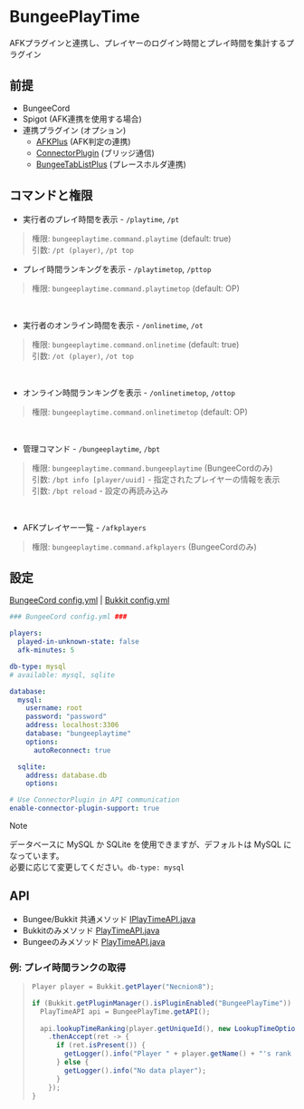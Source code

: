 # BungeePlayTime
AFKプラグインと連携し、プレイヤーのログイン時間とプレイ時間を集計するプラグイン

## 前提
- BungeeCord
- Spigot (AFK連携を使用する場合)
- 連携プラグイン (オプション)
    - [AFKPlus](https://www.spigotmc.org/resources/afk.35065/) (AFK判定の連携)
    - [ConnectorPlugin](https://github.com/Phoenix616/ConnectorPlugin) (ブリッジ通信)
    - [BungeeTabListPlus](https://www.spigotmc.org/resources/bungeetablistplus.313/) (プレースホルダ連携)

## コマンドと権限
- 実行者のプレイ時間を表示 - `/playtime`, `/pt`
> 権限: `bungeeplaytime.command.playtime` (default: true)<br>
> 引数: `/pt (player)`, `/pt top`<br>

- プレイ時間ランキングを表示 - `/playtimetop`, `/pttop`
> 権限: `bungeeplaytime.command.playtimetop` (default: OP)
<br>

- 実行者のオンライン時間を表示 - `/onlinetime`, `/ot`
> 権限: `bungeeplaytime.command.onlinetime` (default: true)<br>
> 引数: `/ot (player)`, `/ot top`
<br>

- オンライン時間ランキングを表示 - `/onlinetimetop`, `/ottop`
> 権限: `bungeeplaytime.command.onlinetimetop` (default: OP)
<br>

- 管理コマンド - `/bungeeplaytime`, `/bpt`
> 権限: `bungeeplaytime.command.bungeeplaytime` (BungeeCordのみ)<br>
> 引数: `/bpt info [player/uuid]` - 指定されたプレイヤーの情報を表示<br>
> 引数: `/bpt reload` - 設定の再読み込み
<br>

- AFKプレイヤー一覧 - `/afkplayers`
> 権限: `bungeeplaytime.command.afkplayers` (BungeeCordのみ)<br>

## 設定
[BungeeCord config.yml](..%2Fsrc%2Fmain%2Fresources%2Fbungee-config.yml) | [Bukkit config.yml](..%2Fsrc%2Fmain%2Fresources%2Fbukkit-config.yml)
```yml
### BungeeCord config.yml ###

players:
  played-in-unknown-state: false
  afk-minutes: 5

db-type: mysql
# available: mysql, sqlite

database:
  mysql:
    username: root
    password: "password"
    address: localhost:3306
    database: "bungeeplaytime"
    options:
      autoReconnect: true

  sqlite:
    address: database.db
    options:

# Use ConnectorPlugin in API communication
enable-connector-plugin-support: true
```

> [!NOTE]
> データベースに MySQL か SQLite を使用できますが、デフォルトは MySQL になっています。<br>
> 必要に応じて変更してください。`db-type: mysql`


## API
- Bungee/Bukkit 共通メソッド [IPlayTimeAPI.java](..%2Fsrc%2Fmain%2Fjava%2Fcom%2Fgmail%2Fnecnionch%2Fmyplugin%2Fbungeeplaytime%2Fcommon%2FIPlayTimeAPI.java)<br>
- Bukkitのみメソッド [PlayTimeAPI.java](..%2Fsrc%2Fmain%2Fjava%2Fcom%2Fgmail%2Fnecnionch%2Fmyplugin%2Fbungeeplaytime%2Fbukkit%2FPlayTimeAPI.java)<br>
- Bungeeのみメソッド [PlayTimeAPI.java](..%2Fsrc%2Fmain%2Fjava%2Fcom%2Fgmail%2Fnecnionch%2Fmyplugin%2Fbungeeplaytime%2Fbungee%2FPlayTimeAPI.java)

### 例: プレイ時間ランクの取得
> ```java
> Player player = Bukkit.getPlayer("Necnion8");
>
> if (Bukkit.getPluginManager().isPluginEnabled("BungeePlayTime")) {
>   PlayTimeAPI api = BungeePlayTime.getAPI();
>     
>   api.lookupTimeRanking(player.getUniqueId(), new LookupTimeOptions().server("game"))
>     .thenAccept(ret -> {
>       if (ret.isPresent()) {
>         getLogger().info("Player " + player.getName() + "'s rank " + ret.getAsInt());
>       } else {
>         getLogger().info("No data player");
>       }
>     });
> }
> ```
